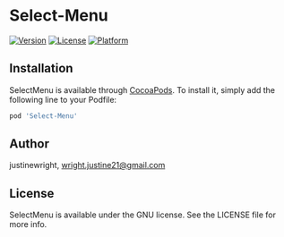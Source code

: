 # Select-Menu
[![Version](https://img.shields.io/cocoapods/v/SelectMenu.svg?style=flat)](https://cocoapods.org/pods/SelectMenu)
[![License](https://img.shields.io/cocoapods/l/SelectMenu.svg?style=flat)](https://cocoapods.org/pods/SelectMenu)
[![Platform](https://img.shields.io/cocoapods/p/SelectMenu.svg?style=flat)](https://cocoapods.org/pods/SelectMenu)

## Installation

SelectMenu is available through [CocoaPods](https://cocoapods.org). To install
it, simply add the following line to your Podfile:

```ruby
pod 'Select-Menu'
```

## Author

justinewright, wright.justine21@gmail.com

## License

SelectMenu is available under the GNU license. See the LICENSE file for more info.
